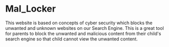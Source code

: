 # Mal_Locker
This website is based on concepts of cyber security which blocks the unwanted and unknown websites on our Search Engine. This is a great tool for parents to block the unwanted and malicious content from their child's search engine so that child cannot view the unwanted content.
